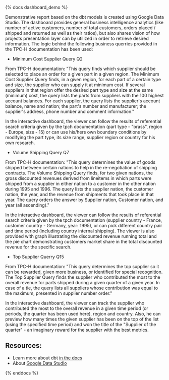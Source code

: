 {% docs dashboard_demo %}

Demonstrative report based on the dbt models is created using Google Data Studio. The dashboard provides general business intelligence analytics (like number of active customers, number of total customers, orders placed / shipped and returned as well as their ratios), but also shares vision of how projects presentation layer can by utilized in order to retrieve desired information. The logic behind the following business querries provided in the TPC-H documentation has been used:

- Minimum Cost Supplier Query Q2

From TPC-H documentation: "This query finds which supplier should be selected to place an order for a given part in a given region.
The Minimum Cost Supplier Query finds, in a given region, for each part of a certain type and size, the supplier who can supply it at minimum cost. If several suppliers in that region offer the desired part type and size at the same (minimum) cost, the query lists the parts from suppliers with the 100 highest account balances. For each supplier, the query lists the supplier's account balance, name and nation; the part's number and manufacturer; the supplier's address, phone number and comment information."

In the interactive dashboard, the viewer can follow the results of referential search criteria given by the tpch documentation (part type - "brass", region - Europe, size - 15) or can use his/hers own boundary conditions by modifying the part type, its size range, supplier region or country for his own research.

- Volume Shipping Query Q7

From TPC-H documentation: "This query determines the value of goods shipped between certain nations to help in the re-negotiation of shipping contracts.
The Volume Shipping Query finds, for two given nations, the gross discounted revenues derived from lineitems in which parts were shipped from a supplier in either nation to a customer in the other nation during 1995 and 1996. The query lists the supplier nation, the customer nation, the year, and the revenue from shipments that took place in
that year. The query orders the answer by Supplier nation, Customer nation, and year (all ascending)."

In the interactive dashboard, the viewer can follow the results of referential search criteria given by the tpch documentation (supplier country - France, customer country - Germany, year: 1995), or can pick different country pair and time period (including country internal shipping). The viewer is also provided with graph illustrating the discounted revenue running total and the pie chart demonstrating customers market share in the total discounted revenue for the specific search.

- Top Supplier Querry Q15

From TPC-H documentation: "This query determines the top supplier so it can be rewarded, given more business, or identified for special recognition.
The Top Supplier Query finds the supplier who contributed the most to the overall revenue for parts shipped during a given quarter of a given year. In case of a tie, the query lists all suppliers whose contribution was equal to the maximum, presented in supplier number order."

In the interactive dashboard, the viewer can track the supplier who contributed the most to the overall revenue in a given time period (or periods, the quarter has been used here), region and country. Also, he can preview how many times the given supplier has been on the top of the list (using the specified time period) and won the title of the "Supplier of the quarter" - an imaginary reward for the supplier with the best metrics.

## Resources:

- Learn more about dbt [in the docs](https://docs.getdbt.com/docs/introduction)
- About [Google Data Studio](https://datastudio.withgoogle.com/)

{% enddocs %}